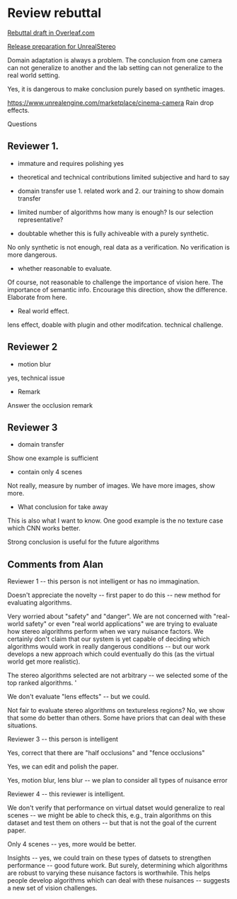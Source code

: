 # Review rebuttal

[Rebuttal draft in Overleaf.com](https://www.overleaf.com/7894358qwmthfjkbntx#/27785847/)

[Release preparation for UnrealStereo](https://hackmd.io/CwIwrAnMDGCmDMBaEA2AJgBkcMHbLWgA5swAmeWYCItMgMzKA===)

Domain adaptation is always a problem. The conclusion from one camera can not generalize to another and the lab setting can not generalize to the real world setting.

Yes, it is dangerous to make conclusion purely based on synthetic images.

https://www.unrealengine.com/marketplace/cinema-camera
Rain drop effects.


Questions

## Reviewer 1.

- immature and requires polishing
yes

- theoretical and technical contributions limited
subjective and hard to say

- domain transfer
use 1. related work and 2. our training to show domain transfer

- limited number of algorithms
how many is enough? Is our selection representative?

- doubtable whether this is fully achiveable with a purely synthetic. 

No only synthetic is not enough, real data as a verification. No verification is more dangerous.

- whether reasonable to evaluate.

Of course, not reasonable to challenge the importance of vision here. The importance of semantic info. Encourage this direction, show the difference. Elaborate from here. 

- Real world effect.

lens effect, doable with plugin and other modifcation. technical challenge.

## Reviewer 2

- motion blur

yes, technical issue


- Remark

Answer the occlusion remark

## Reviewer 3

- domain transfer

Show one example is sufficient

- contain only 4 scenes

Not really, measure by number of images. We have more images, show more.

- What conclusion for take away

This is also what I want to know. One good example is the no texture case which CNN works better.

Strong conclusion is useful for the future algorithms

## Comments from Alan

Reviewer 1 --  this person is not intelligent or has no immagination.

Doesn't appreciate the novelty -- first paper to do this -- new method
for evaluating algorithms.

Very worried about "safety" and "danger". We are not concerned with
"real-world safety" or even "real world applications" we are trying to
evaluate how stereo algorithms perform when we vary nuisance factors.
We certainly don't claim that our system is yet capable of deciding
which algorithms would work in really dangerous conditions -- but our
work develops a new approach which could eventually do this (as the
virtual world get more realistic).


The stereo algorithms selected are not arbitrary -- we selected some
of the top ranked algorithms. '

We don't evaluate "lens effects" -- but we could.

Not fair to evaluate stereo algorithms on textureless regions? No, we
show that some do better than others. Some have priors that can deal
with these situations.

Reviewer 3 -- this person is intelligent

Yes, correct that there are "half occlusions" and "fence occlusions"

Yes, we can edit and polish the paper.

Yes, motion blur, lens blur -- we plan to consider all types of nuisance error

Reviewer 4 --  this reviewer is intelligent.

We don't verify that performance on virtual datset would generalize to
real scenes -- we might be able to check this, e.g., train algorithms
on this dataset and test them on others -- but that is not the goal of
the current paper.


Only 4 scenes -- yes, more would be better.

Insights -- yes, we could train on these types of datsets to
strengthen performance -- good future work. But surely, determining
which algorithms are robust to varying these nuisance factors is
worthwhile. This helps people develop algorithms which can deal with
these nuisances -- suggests a new set of vision challenges.
